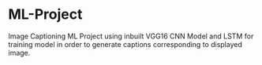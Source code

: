 # ML-Project
Image Captioning ML Project using inbuilt VGG16 CNN Model and LSTM for training model in order to generate captions corresponding to displayed image.
